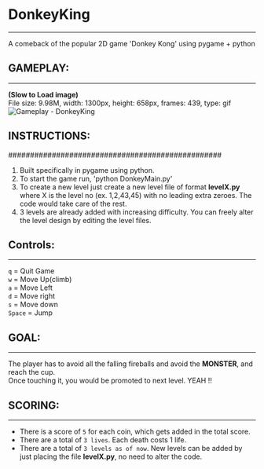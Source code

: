 
# DonkeyKing  
---
A comeback of the popular 2D game 'Donkey Kong' using pygame + python


## GAMEPLAY:
---

__(Slow to Load image)__  
File size: 9.98M, width: 1300px, height: 658px, frames: 439, type: gif
![Gameplay - DonkeyKing](gameplay.gif)



## INSTRUCTIONS:
#################################################
1. Built specifically in pygame using python.
2. To start the game run, 'python DonkeyMain.py'
3. To create a new level just create a new level file of format **levelX.py** where X is the level no (ex. 1,2,43,45) with no leading extra zeroes. The code would take care of the rest.
4. 3 levels are already added with increasing difficulty. You can freely alter the level design by editing the level files.


## Controls:
---
`q` =	Quit Game  
`w`	=	Move Up(climb)  
`a`	=	Move Left  
`d`	=	Move right  
`s`	=	Move down  
`Space`	=	Jump  



## GOAL:
---
The player has to avoid all the falling fireballs and avoid the **MONSTER**, and reach the cup.  
Once touching it, you would be promoted to next level. YEAH !!  



## SCORING:
---
- There is a score of `5` for each coin, which gets added in the total score.  
- There are a total of `3 lives`. Each death costs 1 life.  
- There are a total of `3 levels as of now`. New levels can be added by just placing the file **levelX.py**, no need to alter the code.  
